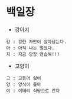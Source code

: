 # 백일장



- 강아지 

```
강 : 강한 자만이 살아남는다.
아 : 아직 나는 멀었다.
지 : 지금 당장 연습해!!!
```



- 고양이 

```
고 : 고등어 싫어
양 : 양식이 좋아
이 : 이태리 식당으로 간다
```

